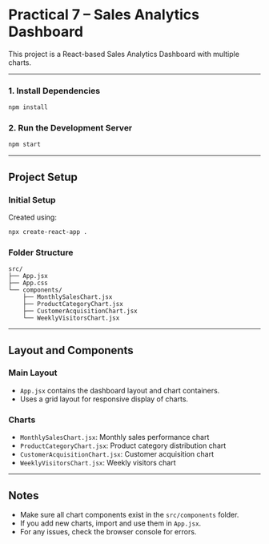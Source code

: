 # Practical 7 – Sales Analytics Dashboard

This project is a React-based Sales Analytics Dashboard with multiple charts.

---

### 1. Install Dependencies
```bash
npm install
```

### 2. Run the Development Server
```bash
npm start
```

---

## Project Setup

### Initial Setup
Created using:
```bash
npx create-react-app .
```

### Folder Structure
```
src/
├── App.jsx
├── App.css
└── components/
    ├── MonthlySalesChart.jsx
    ├── ProductCategoryChart.jsx
    ├── CustomerAcquisitionChart.jsx
    └── WeeklyVisitorsChart.jsx
```
---

## Layout and Components

### Main Layout
- `App.jsx` contains the dashboard layout and chart containers.
- Uses a grid layout for responsive display of charts.

### Charts
- `MonthlySalesChart.jsx`: Monthly sales performance chart
- `ProductCategoryChart.jsx`: Product category distribution chart
- `CustomerAcquisitionChart.jsx`: Customer acquisition chart
- `WeeklyVisitorsChart.jsx`: Weekly visitors chart

---

## Notes

- Make sure all chart components exist in the `src/components` folder.
- If you add new charts, import and use them in `App.jsx`.
- For any issues, check the browser console for errors.

